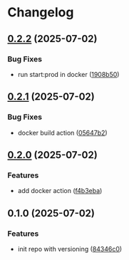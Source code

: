 # Changelog

## [0.2.2](https://github.com/mcankudis/cicd-example/compare/0.2.1...0.2.2) (2025-07-02)

### Bug Fixes

* run start:prod in docker ([1908b50](https://github.com/mcankudis/cicd-example/commit/1908b50a01da65e3d8d10ae8e5e2a0e421c66198))

## [0.2.1](https://github.com/mcankudis/cicd-example/compare/0.2.0...0.2.1) (2025-07-02)

### Bug Fixes

* docker build action ([05647b2](https://github.com/mcankudis/cicd-example/commit/05647b27fb571ec84b4d8a30794985898c431dc3))

## [0.2.0](https://github.com/mcankudis/cicd-example/compare/0.1.0...0.2.0) (2025-07-02)

### Features

* add docker action ([f4b3eba](https://github.com/mcankudis/cicd-example/commit/f4b3ebab1bc8ae942b6da351fbba57a305bdd2ed))

## 0.1.0 (2025-07-02)

### Features

* init repo with versioning ([84346c0](https://github.com/mcankudis/cicd-example/commit/84346c03d62c8392a6d86b774eb1ee75dadb9798))
